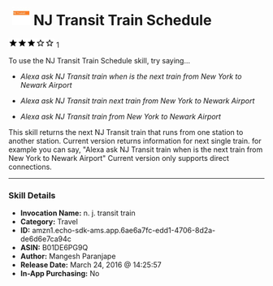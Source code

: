 # &nbsp;<img src="skill_icon" alt="NJ Transit Train Schedule icon" width="36"> NJ Transit Train Schedule
![3 stars](../../images/ic_star_black_18dp_1x.png)![3 stars](../../images/ic_star_black_18dp_1x.png)![3 stars](../../images/ic_star_black_18dp_1x.png)![3 stars](../../images/ic_star_border_black_18dp_1x.png)![3 stars](../../images/ic_star_border_black_18dp_1x.png) 1

To use the NJ Transit Train Schedule skill, try saying...

* *Alexa ask NJ Transit train when is the next train from New York to Newark Airport*

* *Alexa ask NJ Transit train next train from New York to Newark Airport*

* *Alexa ask NJ Transit train from New York to Newark Airport*

This skill returns the next NJ Transit train that runs from one station to another station.
Current version returns information for next single train.
for example you can say, "Alexa ask NJ Transit train when is the next train from New York to Newark Airport" Current version only supports direct connections.

***

### Skill Details

* **Invocation Name:** n. j. transit train
* **Category:** Travel
* **ID:** amzn1.echo-sdk-ams.app.6ae6a7fc-edd1-4706-8d2a-de6d6e7ca94c
* **ASIN:** B01DE6PG9Q
* **Author:** Mangesh Paranjape
* **Release Date:** March 24, 2016 @ 14:25:57
* **In-App Purchasing:** No
